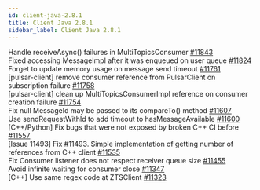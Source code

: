 ```yaml
---
id: client-java-2.8.1
title: Client Java 2.8.1 
sidebar_label: Client Java 2.8.1 
---
```


Handle receiveAsync() failures in MultiTopicsConsumer [#11843](https://github.com/apache/pulsar/pull/11843)  
Fixed accessing MessageImpl after it was enqueued on user queue [#11824](https://github.com/apache/pulsar/pull/11824)  
Forget to update memory usage on message send timeout [#11761](https://github.com/apache/pulsar/pull/11761)  
[pulsar-client] remove consumer reference from PulsarClient on subscription failure [#11758](https://github.com/apache/pulsar/pull/11758)  
[pulsar-client] clean up MultiTopicsConsumerImpl reference on consumer creation failure [#11754](https://github.com/apache/pulsar/pull/11754)  
Fix null MessageId may be passed to its compareTo() method [#11607](https://github.com/apache/pulsar/pull/11607)  
Use sendRequestWithId to add timeout to hasMessageAvailable [#11600](https://github.com/apache/pulsar/pull/11600)  
[C++/Python] Fix bugs that were not exposed by broken C++ CI before [#11557](https://github.com/apache/pulsar/pull/11557)  
[Issue 11493] Fix #11493. Simple implementation of getting number of references from C++ client [#11535](https://github.com/apache/pulsar/pull/11535)  
Fix Consumer listener does not respect receiver queue size [#11455](https://github.com/apache/pulsar/pull/11455)  
Avoid infinite waiting for consumer close [#11347](https://github.com/apache/pulsar/pull/11347)  
[C++] Use same regex code at ZTSClient [#11323](https://github.com/apache/pulsar/pull/11323)  

